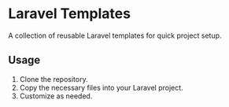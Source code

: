 # Laravel Templates
A collection of reusable Laravel templates for quick project setup.

## Usage
1. Clone the repository.
2. Copy the necessary files into your Laravel project.
3. Customize as needed.
